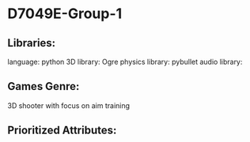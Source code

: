# D7049E-Group-1

## Libraries: 
language: python
3D library: Ogre
physics library: pybullet
audio library:


## Games Genre:
3D shooter with focus on aim training


## Prioritized Attributes:

